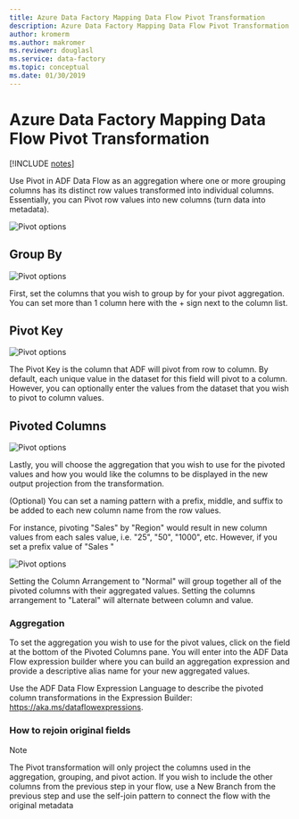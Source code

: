 ```yaml
---
title: Azure Data Factory Mapping Data Flow Pivot Transformation
description: Azure Data Factory Mapping Data Flow Pivot Transformation
author: kromerm
ms.author: makromer
ms.reviewer: douglasl
ms.service: data-factory
ms.topic: conceptual
ms.date: 01/30/2019
---
```


# Azure Data Factory Mapping Data Flow Pivot Transformation

[!INCLUDE [notes](../../includes/data-factory-data-flow-preview.md)]

Use Pivot in ADF Data Flow as an aggregation where one or more grouping columns has its distinct row values transformed into individual columns. Essentially, you can Pivot row values into new columns (turn data into metadata).

![Pivot options](media/data-flow/pivot1.png "pivot 1")

## Group By

![Pivot options](media/data-flow/pivot2.png "pivot 2")

First, set the columns that you wish to group by for your pivot aggregation. You can set more than 1 column here with the + sign next to the column list.

## Pivot Key

![Pivot options](media/data-flow/pivot3.png "pivot 3")

The Pivot Key is the column that ADF will pivot from row to column. By default, each unique value in the dataset for this field will pivot to a column. However, you can optionally enter the values from the dataset that you wish to pivot to column values.

## Pivoted Columns

![Pivot options](media/data-flow/pivot4.png "pivot 4")

Lastly, you will choose the aggregation that you wish to use for the pivoted values and how you would like the columns to be displayed in the new output projection from the transformation.

(Optional) You can set a naming pattern with a prefix, middle, and suffix to be added to each new column name from the row values.

For instance, pivoting "Sales" by "Region" would result in new column values from each sales value, i.e. "25", "50", "1000", etc. However, if you set a prefix value of "Sales " 

![Pivot options](media/data-flow/pivot5.png "pivot 5")

Setting the Column Arrangement to "Normal" will group together all of the pivoted columns with their aggregated values. Setting the columns arrangement to "Lateral" will alternate between column and value.

### Aggregation

To set the aggregation you wish to use for the pivot values, click on the field at the bottom of the Pivoted Columns pane. You will enter into the ADF Data Flow expression builder where you can build an aggregation expression and provide a descriptive alias name for your new aggregated values.

Use the ADF Data Flow Expression Language to describe the pivoted column transformations in the Expression Builder: https://aka.ms/dataflowexpressions.

### How to rejoin original fields
> [!NOTE]
> The Pivot transformation will only project the columns used in the aggregation, grouping, and pivot action. If you wish to include the other columns from the previous step in your flow, use a New Branch from the previous step and use the self-join pattern to connect the flow with the original metadata
